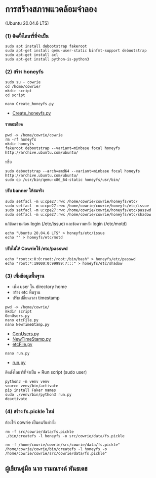 # การสร้างสภาพแวดล้อมจำลอง 
(Ubuntu 20.04.6 LTS)
### (1) ติดตั้งไลบารี่ที่จำเป็น
```
sudo apt install debootstrap fakeroot
sudo apt-get install qemu-user-static binfmt-support debootstrap
sudo apt-get install acl
sudo apt-get install python-is-python3
```
### (2) สร้าง honeyfs
```
sudo su - cowrie
cd /home/cowrie/
mkdir script
cd script
```
```
nano Create_honeyfs.py
```
* [Create_honeyfs.py](/Plugin/Cowrie/script/Create_honeyfs.py)
#### รายละเอียด
```
pwd -> /home/cowrie/cowrie
rm -rf honeyfs
mkdir honeyfs
fakeroot debootstrap --variant=minbase focal honeyfs http://archive.ubuntu.com/ubuntu/
```
หรือ
```
sudo debootstrap --arch=amd64 --variant=minbase focal honeyfs http://archive.ubuntu.com/ubuntu/
sudo cp /usr/bin/qemu-x86_64-static honeyfs/usr/bin/
```
#### ปรับ banner ให้สมจริง
```
sudo setfacl -m u:cpe27:rwx /home/cowrie/cowrie/honeyfs/etc/
sudo setfacl -m u:cpe27:rwx /home/cowrie/cowrie/honeyfs/etc/issue
sudo setfacl -m u:cpe27:rwx /home/cowrie/cowrie/honeyfs/etc/passwd
sudo setfacl -m u:cpe27:rwx /home/cowrie/cowrie/honeyfs/etc/shadow
```
แก้ข้อความก่อน login (/etc/issue) และข้อความหลัง login (/etc/motd)
```
echo "Ubuntu 20.04.6 LTS" > honeyfs/etc/issue
echo "" > honeyfs/etc/motd
```

#### ปรับไม่ให้ Cowrieใช้ /etc/passwd 
```
echo "root:x:0:0:root:/root:/bin/bash" > honeyfs/etc/passwd
echo "root:*:19000:0:99999:7:::" > honeyfs/etc/shadow
```

### (3) เพิ่มข้อมูลพื้นฐาน
- เพิ่ม user ใน directory home
- สร้าง etc พื้นฐาน
- ปรับเปลี่ยนเวลา timestamp
```
pwd -> /home/cowrie/
mkdir script
GenUsers.py
nano etcFile.py
nano NewTimeStamp.py
```
* [GenUsers.py](/Plugin/Cowrie/script/GenUsers.py)
* [NewTimeStamp.py](/Plugin/Cowrie/script/NewTimeStamp.py)
* [etcFile.py](/Plugin/Cowrie/script/etcFile.py)
```
nano run.py
```
* [run.py](/Plugin/Cowrie/script/run.py)

ติดตั้งไลบารี่ที่จำเป็น + Run script (sudo user) 
```
python3 -m venv venv
source venv/bin/activate
pip install Faker names
sudo ./venv/bin/python3 run.py
deactivate
```
### (4) สร้าง fs.pickle ใหม่
ต้องให้ cowrie เป็นคนรันคำสั่ง
```
rm -f src/cowrie/data/fs.pickle
./bin/createfs -l honeyfs -o src/cowrie/data/fs.pickle

rm -f /home/cowrie/cowrie/src/cowrie/data/fs.pickle"
/home/cowrie/cowrie/bin/createfs -l honeyfs -o /home/cowrie/cowrie/src/cowrie/data/fs.pickle"
```

## ผู้เขียนคู่มือ นาย รามณรงค์ พันธเดช